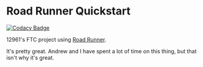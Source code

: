 # Road Runner Quickstart

[![Codacy Badge](https://api.codacy.com/project/badge/Grade/f8d6c24ba3e34ae7adf086135f7b29f4)](https://app.codacy.com/gh/FourInchKnife/FTC-12961-TEST?utm_source=github.com&utm_medium=referral&utm_content=FourInchKnife/FTC-12961-TEST&utm_campaign=Badge_Grade_Settings)

12961's FTC project using [Road Runner](https://github.com/acmerobotics/road-runner).

It's pretty great. Andrew and I have spent a lot of time on this thing, but that isn't why it's great.
